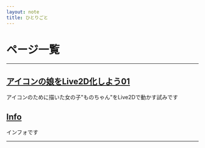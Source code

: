 ```yaml
---
layout: note
title: ひとりごと
---
```


# ページ一覧
* * *
## [アイコンの娘をLive2D化しよう01](./note/nt2 "アイコンの娘をLive2D化しよう01")
アイコンのために描いた女の子"ものちゃん"をLive2Dで動かす試みです
## [Info](./note/nt1 "info")
インフォです

* * *
